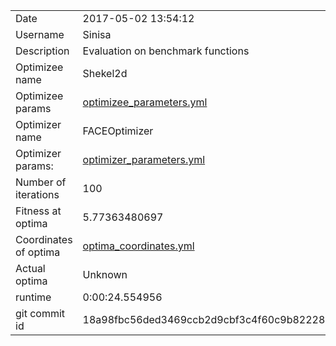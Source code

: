 | | |
| --- | --- |
| Date | 2017-05-02 13:54:12 |
| Username | Sinisa |
| Description | Evaluation on benchmark functions |
| Optimizee name | Shekel2d |
| Optimizee params |  <a href="optimizee_parameters.yml">optimizee_parameters.yml</a>  |
| Optimizer name | FACEOptimizer |
| Optimizer params: |  <a href="optimizer_parameters.yml">optimizer_parameters.yml</a>  |
| Number of iterations | 100 |
| Fitness at optima | 5.77363480697 |
| Coordinates of optima |  <a href="optima_coordinates.yml">optima_coordinates.yml</a>  |
| Actual optima |  Unknown  |
| runtime | 0:00:24.554956 |
| git commit id | 18a98fbc56ded3469ccb2d9cbf3c4f60c9b82228 |